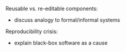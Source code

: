 Reusable vs. re-editable components:
 - discuss analogy to formal/informal systems

Reproducibility crisis:
 - explain black-box software as a cause

